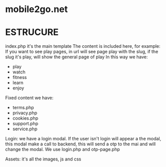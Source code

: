 # mobile2go.net

# ESTRUCURE

index.php it's the main template
The content is included here, for example:
If you want to see play pages, in url will see page play with the slug, if the slug it's play, will show the general page of play
In this way we have:
- play
- watch
- fitness
- learn
- enjoy

Fixed content we have:
- terms.php
- privacy.php
- cookies.php
- support.php
- service.php

Login: we have a login modal. If the user isn't login will appear a the modal, this modal make a call to backend, this will send a otp to the mai and will change the modal.
We use login.php and otp-page.php


Assets: it's all the images, js and css

